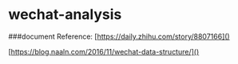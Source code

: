 # wechat-analysis



###document Reference:
[https://daily.zhihu.com/story/8807166]()

[https://blog.naaln.com/2016/11/wechat-data-structure/]()
